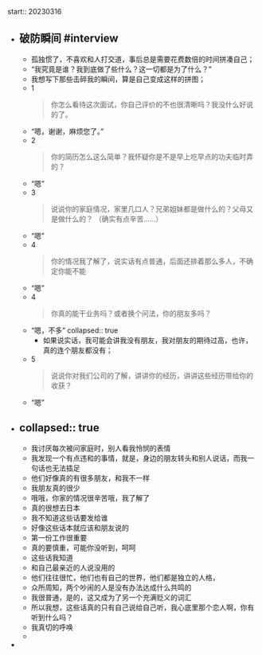 start:: 20230316

- ## 破防瞬间 #interview
  - 孤独惯了，不喜欢和人打交道，事后总是需要花费数倍的时间拼凑自己；
  - “我究竟是谁？我到底做了些什么？这一切都是为了什么？”
  - 我想写下那些击碎我的瞬间，算是自己变成这样的拼图；
  - 1
    > 你怎么看待这次面试，你自己评价的不也很清晰吗？我没什么好说的了。
  - “嗯，谢谢，麻烦您了。”
  - 2
    > 你的简历怎么这么简单？我怀疑你是不是早上吃早点的功夫临时弄的？
  - “嗯”
  - 3
    > 说说你的家庭情况，家里几口人？兄弟姐妹都是做什么的？父母又是做什么的？
    （确实有点辛苦……）
  - “嗯”
  - 4
    > 你的情况我了解了，说实话有点普通，后面还排着那么多人，不确定你能不能
  - “嗯”
  - 4
    > 你真的能干业务吗？或者换个问法，你的朋友多吗？
  - “嗯，不多”
    collapsed:: true
    - 如果说实话，我可能会讲我没有朋友，我对朋友的期待过高，也许，真的连个朋友都没有；
  - 5
    > 说说你对我们公司的了解，讲讲你的经历，讲讲这些经历带给你的收获？
  - “嗯”
- collapsed:: true
  ---
  - 我讨厌每次被问家庭时，别人看我怜悯的表情
  - 我发现一个有点违和的事情，就是，身边的朋友转头和别人说话，而我一句话也无法插足
  - 他们好像真的有很多朋友，和我不一样
  - 我朋友真的很少
  - 哦哦，你家的情况很辛苦哦，我了解了
  - 真的很想去日本
  - 我不知道这些话要发给谁
  - 好像这些话本就应该和朋友说的
  - 第一份工作很重要
  - 真的要慎重，可能你没听到，呵呵
  - 这些话我知道
  - 和自己最亲近的人说没用的
  - 他们往往很忙，他们也有自己的世界，他们都是独立的人格，
  - 众所周知，两个吵闹的人是没有办法达成什么共鸣的
  - 我很普通，是的，这又成为了另一个充满贬义的词汇
  - 所以我想，这些话真的只有自己说给自己听，我心底里那个恋人啊，你有听到什么吗？
  - 我真切的呼唤
  -
-